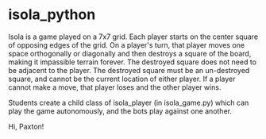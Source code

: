 # isola_python

Isola is a game played on a 7x7 grid. Each player starts on the center square of opposing edges of the grid. On a player's turn, that player moves one space orthogonally or diagonally and then destroys a square of the board, making it impassible terrain forever. The destroyed square does not need to be adjacent to the player. The destroyed square must be an un-destroyed square, and cannot be the current location of either player. If a player cannot make a move, that player loses and the other player wins.

Students create a child class of isola_player (in isola_game.py) which can play the game autonomously, and the bots play against one another.

Hi, Paxton!